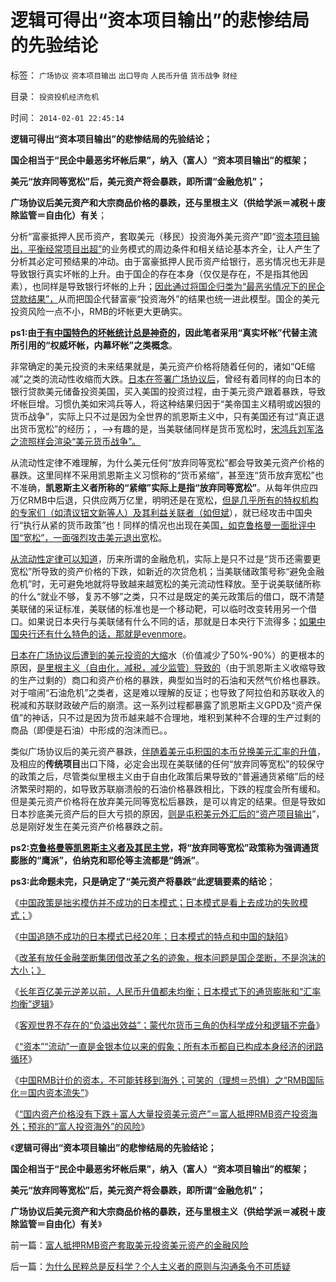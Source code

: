 # 逻辑可得出“资本项目输出”的悲惨结局的先验结论

标签： `广场协议` `资本项目输出` `出口导向` `人民币升值` `货币战争` `财经` 

目录： `投资投机经济危机`

时间： `2014-02-01 22:45:14`

**逻辑可得出“资本项目输出”的悲惨结局的先验结论；**

**国企相当于“民企中最恶劣坏帐后果”，纳入（富人）“资本项目输出”的框架；**

**美元“放弃同等宽松”后，美元资产将会暴跌，即所谓“金融危机”；**

**广场协议后美元资产和大宗商品价格的暴跌，还与里根主义（供给学派＝减税＋废除监管＝自由化）有关**；

分析“富豪抵押人民币资产，套取美元（移民）投资海外美元资产”即“[资本项目输出，平衡经常项目出超”](../../../2012/2/25/金融垄断外汇管制中的交易成本和黑市的能耐.md)的业务模式的周边条件和相关结论基本齐全，让人产生了分析其必定可预结果的冲动。由于富豪抵押人民币资产给银行，恶劣情况也无非是导致银行真实坏帐的上升。由于国企的存在本身（仅仅是存在，不是指其他因素），也同样是导致银行坏帐的上升；[因此通过将国企归类为“最恶劣情况下的民企贷款结果”，](../../../2013/11/26/不要象晚清眷恋“八旗”一样留恋国企；.md)从而把国企代替富豪“投资海外”的结果也统一进此模型。国企的美元投资风险一点不小，RMB的坏帐更大更确实。

**ps1:由[于有中国特色的坏帐统计总是神奇的](../../../2013/9/17/坏帐如山的中国金融垄断，为什么要阻止《破产法》？.md)，因此笔者采用“真实坏帐”代替主流所引用的“权威坏帐，内幕坏帐”之类概念**。

非常确定的美元投资的未来结果就是，美元资产价格将随着任何的，诸如“QE缩减”之类的流动性收缩而大跌。[日本在签署广场协议后](../../../2012/9/20/伯纳克QE3宣言是广场协议的步步进逼.md)，曾经有着同样的向日本的银行贷款美元储备投资美国，买入美国的投资过程，由于美元资产跟着暴跌，导致坏帐巨增。习惯仇美如宋鸿兵等人，将这种结果归因于“美帝国主义精明或凶狠的货币战争”，实际上只不过是因为全世界的凯恩斯主义中，只有美国还有过“真正退出货币宽松”的经历；，——>有趣的是，当美联储同样是货币宽松时，[宋鸿兵刘军洛之流照样会渲染“美元货币战争”。](../../../2013/12/23/宋鸿兵和叶檀等，在美元QE里装逼的荒谬.md)

从流动性定律不难理解，为什么美元任何“放弃同等宽松”都会导致美元资产价格的暴跌。这里同样不采用凯恩斯主义习惯称的“货币紧缩”，甚至连“货币放弃宽松”也不准确，**凯恩斯主义者所称的“紧缩”实际上是指“放弃同等宽松”**。从每年供应四万亿RMB中后退，只供应两万亿里，明明还是在宽松，[但是几乎所有的特权机构的专家们（如清议钮文新等人）及其利益关联者（如但斌](../../../2014/1/18/凯恩斯主义的庄托，如清议，钮文新，但斌等股神；.md)），就已经攻击中国央行“执行从紧的货币政策”也！同样的情况也出现在美国[，如克鲁格曼一面批评中国“宽松”，一面强烈攻击美元退出宽](../../../2013/7/22/东西方的政治传统和理想，及克鲁格曼的凯恩斯主义.md)松。

[从流动性定律可以知道](../../../2013/10/31/“流动性守恒”即流动性定律的“微分，snapshot”和股市的测不准.md)，历来所谓的金融危机，实际上是只不过是“货币还需要更宽松”所导致的资产价格的下跌，如新近的次贷危机；当美联储政策号称“避免金融危机”时，无可避免地就将导致越来越宽松的美元流动性释放。至于说美联储所称的什么“就业不够，复苏不够”之类，只不过是既定的美元政策后的借口，既不清楚美联储的采证标准，美联储的标准也是一个移动靶，可以临时改变转用另一个借口。如果说日本央行与美联储有什么不同的话，那就是日本央行下流得多；[如果中国央行还有什么特色的话，那就是evenmore](../../../2012/4/23/日本模式下的通货膨胀和“人民币汇率均衡了”.md)。

[日本在广场协议后遭到的美元投资的大缩](../../../2007/10/28/人民币升值有百利而无一害.md)水（价值减少了50%-90%）的更根本的原因，[是里根主义（自由化，减税，减少监管）导致的](../../../2011/8/12/里根减税灭苏联.md)（由于凯恩斯主义收缩导致的生产过剩的）商口和资产价格的暴跌，典型如当时的石油和天然气价格也暴跌。对于喧闹“石油危机”之类者，这是难以理解的反证；也导致了阿拉伯和苏联收入的税减和苏联财政破产后的崩溃。这一系列过程都暴露了凯恩斯主义GPD及“资产保值”的神话，只不过是因为货币越来越不合理地，堆积到某种不合理的生产过剩的商品（即便是石油）中形成的泡沫而已。。

类似广场协议后的美元资产暴跌，[伴随着美元屯积国的本币兑换美元汇率的升值](../../../2011/1/17/广场协议德国马克和日元的冰火两重天.md)，及相应的**传统项目**出口下降，必定会出现在美联储的任何“放弃同等宽松”的较保守的政策之后，尽管类似里根主义由于自由化政策后果导致的“普遍通货紧缩”后的经济繁荣时期的，如导致苏联崩溃般的石油价格暴跌相比，下跌的程度会所有缓和。但是美元资产价格将在放弃美元同等宽松后暴跌，是可以肯定的结果。但是导致如日本抄底美元资产后的巨大亏损的原因，[则是屯积美元外汇后的“资产项目输出](../../../2012/2/22/“资本项目输出平衡经常项目顺差”是叛国犯罪！.md)”，总是刚好发生在美元资产价格暴跌之前。

**ps2:[克鲁格曼等凯恩斯主义者及其民主党](../../../2010/7/16/克鲁格曼示范大师级诡辩.md)，将“放弃同等宽松”政策称为强调通货膨胀的“鹰派”，伯纳克和耶伦等主流都是“鸽派”**。

**ps3:此命题未完，只是确定了“美元资产将暴跌”此逻辑要素的结论**；

《[中国政策是拙劣模仿并不成功的日本模式；日本模式是看上去成功的失败模式；](../../../2012/4/9/日本模式是看上去成功的失败.md)》

《[中国追随不成功的日本模式已经20年；日本模式的特点和中国的缺陷](../../../2012/4/16/德国模式与日本模式不可调和；及最理想的经济模式.md)》

《[改革有放任金融垄断集团借改革之名的迹象，根本问题是国企垄断，不是泡沫的大小；》](../../../2012/4/20/“金融改革”真是这种意向吗？.md)

《[长年百亿美元逆差以前，人民币升值都未均衡；日本模式下的通货膨胀和“汇率均衡”逻辑](../../../2012/4/23/日本模式下的通货膨胀和“人民币汇率均衡了”.md)》

《[客观世界不存在的“负溢出效益”；蒙代尔货币三角的伪科学成分和逻辑不完备](../../../2014/1/28/国家外汇管理局的收支司司长管涛及蒙代尔的常识性忽悠的谬误.md)》

《[“资本”“流动”一直是金银本位以来的假象；所有本币都自已构成本身经济的闭路循环](../../../2014/1/29/“资本”“流动”一直自金银本位以来的假象.md)》

《[中国RMB计价的资本，不可能转移到海外；可笑的（理想＝恐惧）之“RMB国际化＝国内资本流失”](../../../2014/1/29/货币战争的可笑恐怖和自相矛盾的三大忽悠.md)》

《[“国内资产价格没有下跌＋富人大量投资美元资产”＝富人抵押RMB资产投资海外；预兆的“富人投资海外”的风险](../../../2014/2/1/富人抵押RMB资产套取美元投资美元资产的金融风险.md)》

《**逻辑可得出“资本项目输出”的悲惨结局的先验结论；**

**国企相当于“民企中最恶劣坏帐后果”，纳入（富人）“资本项目输出”的框架；**

**美元“放弃同等宽松”后，美元资产将会暴跌，即所谓“金融危机”；**

**广场协议后美元资产和大宗商品价格的暴跌，还与里根主义（供给学派＝减税＋废除监管＝自由化）有关**》



前一篇：[富人抵押RMB资产套取美元投资美元资产的金融风险](../../../2014/2/1/富人抵押RMB资产套取美元投资美元资产的金融风险.md)

后一篇：[为什么民粹总是反科学？个人主义者的原则与沟通条令不可质疑](../../../2014/2/2/为什么民粹总是反科学？个人主义者的原则与沟通条令不可质疑.md)